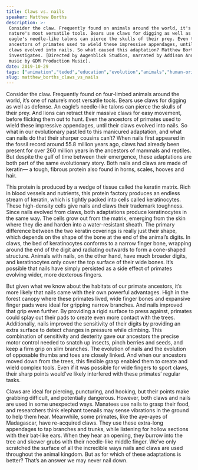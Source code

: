 ```yaml
---
title: Claws vs. nails
speaker: Matthew Borths
description: >-
 Consider the claw. Frequently found on animals around the world, it's one of
 nature's most versatile tools. Bears use claws for digging as well as defense. An
 eagle's needle-like talons can pierce the skulls of their prey. Even the
 ancestors of primates used to wield these impressive appendages, until their
 claws evolved into nails. So what caused this adaptation? Matthew Borths
 investigates. [Directed by Augenblick Studios, narrated by Addison Anderson,
 music by GDM Production Music].
date: 2019-10-29
tags: ["animation","teded","education","evolution","animals","human-origins","biology","human-body","science"]
slug: matthew_borths_claws_vs_nails
---
```


Consider the claw. Frequently found on four-limbed animals around the world, it’s one of
nature’s most versatile tools. Bears use claws for digging as well as defense. An
eagle’s needle-like talons can pierce the skulls of their prey. And lions can retract
their massive claws for easy movement, before flicking them out to hunt. Even the
ancestors of primates used to wield these impressive appendages, until their claws
evolved into nails. So what in our evolutionary past led to this manicured adaptation,
and what can nails do that their sharper cousins can’t? When nails first appeared in the
fossil record around 55.8 million years ago, claws had already been present for over 260
million years in the ancestors of mammals and reptiles. But despite the gulf of time
between their emergence, these adaptations are both part of the same evolutionary story.
Both nails and claws are made of keratin— a tough, fibrous protein also found in horns,
scales, hooves and hair.

This protein is produced by a wedge of tissue called the keratin matrix. Rich in blood
vessels and nutrients, this protein factory produces an endless stream of keratin, which
is tightly packed into cells called keratinocytes. These high-density cells give nails
and claws their trademark toughness. Since nails evolved from claws, both adaptations
produce keratinocytes in the same way. The cells grow out from the matrix, emerging from
the skin where they die and harden into a water-resistant sheath. The primary difference
between the two keratin coverings is really just their shape, which depends on the shape
of the bone at the end of the animal’s digits. In claws, the bed of keratinocytes 
conforms to a narrow finger bone, wrapping around the end of the digit and radiating
outwards to form a cone-shaped structure. Animals with nails, on the other hand, have
much broader digits, and keratinocytes only cover the top surface of their wide
bones. It’s possible that nails have simply persisted as a side effect of primates
evolving wider, more dexterous fingers.

But given what we know about the habitats of our primate ancestors, it’s more likely that
nails came with their own powerful advantages. High in the forest canopy where these
primates lived, wide finger bones and expansive finger pads were ideal for gripping
narrow branches. And nails improved that grip even further. By providing a rigid surface 
to press against, primates could splay out their pads to create even more contact with
the trees. Additionally, nails improved the sensitivity of their digits by providing an
extra surface to detect changes in pressure while climbing. This combination of
sensitivity and dexterity gave our ancestors the precise motor control needed to snatch
up insects, pinch berries and seeds, and keep a firm grip on slim branches. The evolution
of nails and the evolution of opposable thumbs and toes are closely linked. And when our
ancestors moved down from the trees, this flexible grasp enabled them to create and wield
complex tools. Even if it was possible for wide fingers to sport claws, their sharp points
would’ve likely interfered with these primates’ regular tasks.

Claws are ideal for piercing, puncturing, and hooking, but their points make grabbing
difficult, and potentially dangerous. However, both claws and nails are used in some
unexpected ways. Manatees use nails to grasp their food, and researchers think elephant
toenails may sense vibrations in the ground to help them hear. Meanwhile, some primates, 
like the aye-ayes of Madagascar, have re-acquired claws. They use these extra-long
appendages to tap branches and trunks, while listening for hollow sections with their
bat-like ears. When they hear an opening, they burrow into the tree and skewer grubs with
their needle-like middle finger. We’ve only scratched the surface of all the incredible
ways nails and claws are used throughout the animal kingdom. But as for which of these 
adaptations is better? That’s an answer we may never nail down.

<!--
ad_duration=0
event="TED-Ed"
external_start_time=0
intro_duration=0
is_subtitle_required="False"
is_talk_featured="False"
language="en"
language_swap="False"
native_language="en"
number_of_related_talks=6
number_of_speakers=1
number_of_subtitled_videos=0
number_of_tags=9
number_of_talk_download_languages=18
number_of_talk_more_resources=0
number_of_talk_recommendations=0
number_of_talks_take_actions=0
post_ad_duration=0
published_timestamp="2019-10-29 15:06:22"
recording_date="2019-10-29"
speaker_is_published=0
speaker_name="Matthew Borths"
talk_name="Claws vs. nails"
talks_tags=["animation","teded","education","evolution","animals","human-origins","biology","human-body","science"]
url_photo_talk="https://s3.amazonaws.com/talkstar-photos/uploads/1f5d4a77-f1bd-4553-b6f9-7f33216e54a9/nailsvsclastexless.jpg"
url_webpage="https://www.ted.com/talks/matthew_borths_claws_vs_nails"
video_type_name="TED-Ed Original"
-->